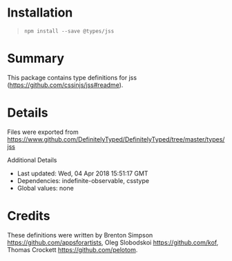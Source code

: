 # Installation
> `npm install --save @types/jss`

# Summary
This package contains type definitions for jss (https://github.com/cssinjs/jss#readme).

# Details
Files were exported from https://www.github.com/DefinitelyTyped/DefinitelyTyped/tree/master/types/jss

Additional Details
 * Last updated: Wed, 04 Apr 2018 15:51:17 GMT
 * Dependencies: indefinite-observable, csstype
 * Global values: none

# Credits
These definitions were written by Brenton Simpson <https://github.com/appsforartists>, Oleg Slobodskoi <https://github.com/kof>, Thomas Crockett <https://github.com/pelotom>.
